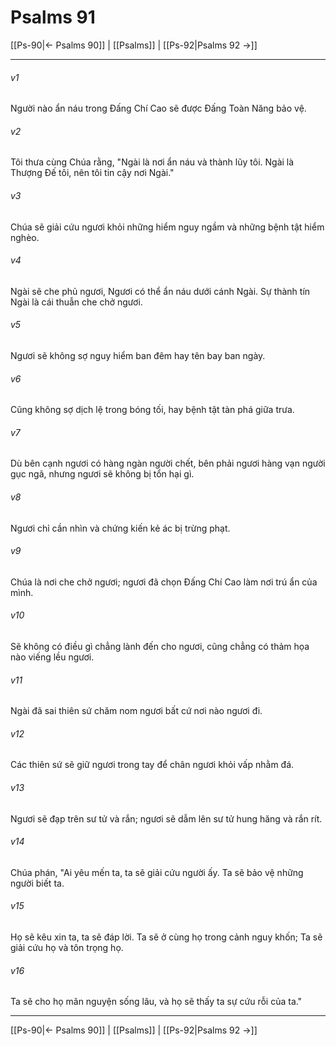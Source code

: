 # Psalms 91

[[Ps-90|← Psalms 90]] | [[Psalms]] | [[Ps-92|Psalms 92 →]]
***



###### v1 
Người nào ẩn náu trong Đấng Chí Cao sẽ được Đấng Toàn Năng bảo vệ. 

###### v2 
Tôi thưa cùng Chúa rằng, "Ngài là nơi ẩn náu và thành lũy tôi. Ngài là Thượng Đế tôi, nên tôi tin cậy nơi Ngài." 

###### v3 
Chúa sẽ giải cứu ngươi khỏi những hiểm nguy ngầm và những bệnh tật hiểm nghèo. 

###### v4 
Ngài sẽ che phủ ngươi, Ngươi có thể ẩn náu dưới cánh Ngài. Sự thành tín Ngài là cái thuẫn che chở ngươi. 

###### v5 
Ngươi sẽ không sợ nguy hiểm ban đêm hay tên bay ban ngày. 

###### v6 
Cũng không sợ dịch lệ trong bóng tối, hay bệnh tật tàn phá giữa trưa. 

###### v7 
Dù bên cạnh ngươi có hàng ngàn người chết, bên phải ngươi hàng vạn người gục ngã, nhưng ngươi sẽ không bị tổn hại gì. 

###### v8 
Ngươi chỉ cần nhìn và chứng kiến kẻ ác bị trừng phạt. 

###### v9 
Chúa là nơi che chở ngươi; ngươi đã chọn Đấng Chí Cao làm nơi trú ẩn của mình. 

###### v10 
Sẽ không có điều gì chẳng lành đến cho ngươi, cũng chẳng có thảm họa nào viếng lều ngươi. 

###### v11 
Ngài đã sai thiên sứ chăm nom ngươi bất cứ nơi nào ngươi đi. 

###### v12 
Các thiên sứ sẽ giữ ngươi trong tay để chân ngươi khỏi vấp nhằm đá. 

###### v13 
Ngươi sẽ đạp trên sư tử và rắn; ngươi sẽ dẫm lên sư tử hung hăng và rắn rít. 

###### v14 
Chúa phán, "Ai yêu mến ta, ta sẽ giải cứu người ấy. Ta sẽ bảo vệ những người biết ta. 

###### v15 
Họ sẽ kêu xin ta, ta sẽ đáp lời. Ta sẽ ở cùng họ trong cảnh nguy khốn; Ta sẽ giải cứu họ và tôn trọng họ. 

###### v16 
Ta sẽ cho họ mãn nguyện sống lâu, và họ sẽ thấy ta sự cứu rỗi của ta."

***
[[Ps-90|← Psalms 90]] | [[Psalms]] | [[Ps-92|Psalms 92 →]]
